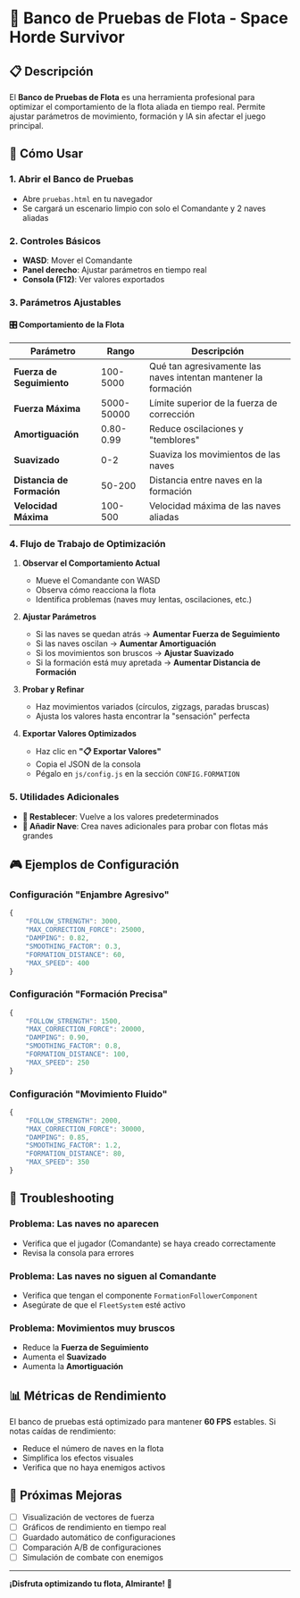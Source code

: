 # 🚀 Banco de Pruebas de Flota - Space Horde Survivor

## 📋 Descripción

El **Banco de Pruebas de Flota** es una herramienta profesional para optimizar el comportamiento de la flota aliada en tiempo real. Permite ajustar parámetros de movimiento, formación y IA sin afectar el juego principal.

## 🎯 Cómo Usar

### 1. Abrir el Banco de Pruebas
- Abre `pruebas.html` en tu navegador
- Se cargará un escenario limpio con solo el Comandante y 2 naves aliadas

### 2. Controles Básicos
- **WASD**: Mover el Comandante
- **Panel derecho**: Ajustar parámetros en tiempo real
- **Consola (F12)**: Ver valores exportados

### 3. Parámetros Ajustables

#### 🎛️ Comportamiento de la Flota

| Parámetro | Rango | Descripción |
|-----------|-------|-------------|
| **Fuerza de Seguimiento** | 100-5000 | Qué tan agresivamente las naves intentan mantener la formación |
| **Fuerza Máxima** | 5000-50000 | Límite superior de la fuerza de corrección |
| **Amortiguación** | 0.80-0.99 | Reduce oscilaciones y "temblores" |
| **Suavizado** | 0-2 | Suaviza los movimientos de las naves |
| **Distancia de Formación** | 50-200 | Distancia entre naves en la formación |
| **Velocidad Máxima** | 100-500 | Velocidad máxima de las naves aliadas |

### 4. Flujo de Trabajo de Optimización

1. **Observar el Comportamiento Actual**
   - Mueve el Comandante con WASD
   - Observa cómo reacciona la flota
   - Identifica problemas (naves muy lentas, oscilaciones, etc.)

2. **Ajustar Parámetros**
   - Si las naves se quedan atrás → **Aumentar Fuerza de Seguimiento**
   - Si las naves oscilan → **Aumentar Amortiguación**
   - Si los movimientos son bruscos → **Ajustar Suavizado**
   - Si la formación está muy apretada → **Aumentar Distancia de Formación**

3. **Probar y Refinar**
   - Haz movimientos variados (círculos, zigzags, paradas bruscas)
   - Ajusta los valores hasta encontrar la "sensación" perfecta

4. **Exportar Valores Optimizados**
   - Haz clic en **"📋 Exportar Valores"**
   - Copia el JSON de la consola
   - Pégalo en `js/config.js` en la sección `CONFIG.FORMATION`

### 5. Utilidades Adicionales

- **🔄 Restablecer**: Vuelve a los valores predeterminados
- **🚀 Añadir Nave**: Crea naves adicionales para probar con flotas más grandes

## 🎮 Ejemplos de Configuración

### Configuración "Enjambre Agresivo"
```javascript
{
    "FOLLOW_STRENGTH": 3000,
    "MAX_CORRECTION_FORCE": 25000,
    "DAMPING": 0.82,
    "SMOOTHING_FACTOR": 0.3,
    "FORMATION_DISTANCE": 60,
    "MAX_SPEED": 400
}
```

### Configuración "Formación Precisa"
```javascript
{
    "FOLLOW_STRENGTH": 1500,
    "MAX_CORRECTION_FORCE": 20000,
    "DAMPING": 0.90,
    "SMOOTHING_FACTOR": 0.8,
    "FORMATION_DISTANCE": 100,
    "MAX_SPEED": 250
}
```

### Configuración "Movimiento Fluido"
```javascript
{
    "FOLLOW_STRENGTH": 2000,
    "MAX_CORRECTION_FORCE": 30000,
    "DAMPING": 0.85,
    "SMOOTHING_FACTOR": 1.2,
    "FORMATION_DISTANCE": 80,
    "MAX_SPEED": 350
}
```

## 🔧 Troubleshooting

### Problema: Las naves no aparecen
- Verifica que el jugador (Comandante) se haya creado correctamente
- Revisa la consola para errores

### Problema: Las naves no siguen al Comandante
- Verifica que tengan el componente `FormationFollowerComponent`
- Asegúrate de que el `FleetSystem` esté activo

### Problema: Movimientos muy bruscos
- Reduce la **Fuerza de Seguimiento**
- Aumenta el **Suavizado**
- Aumenta la **Amortiguación**

## 📊 Métricas de Rendimiento

El banco de pruebas está optimizado para mantener **60 FPS** estables. Si notas caídas de rendimiento:

- Reduce el número de naves en la flota
- Simplifica los efectos visuales
- Verifica que no haya enemigos activos

## 🎯 Próximas Mejoras

- [ ] Visualización de vectores de fuerza
- [ ] Gráficos de rendimiento en tiempo real
- [ ] Guardado automático de configuraciones
- [ ] Comparación A/B de configuraciones
- [ ] Simulación de combate con enemigos

---

**¡Disfruta optimizando tu flota, Almirante! 🚀** 